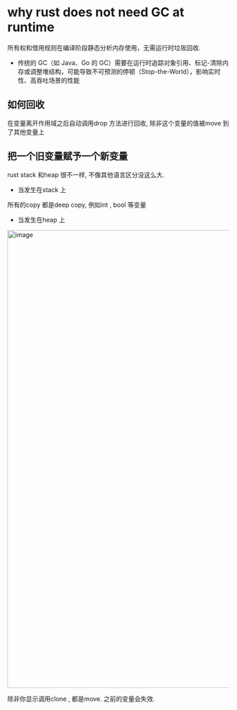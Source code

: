 # why rust does not need GC at runtime
所有权和借用规则在编译阶段静态分析内存使用，无需运行时垃圾回收.

* 传统的 GC（如 Java、Go 的 GC）需要在运行时追踪对象引用、标记-清除内存或调整堆结构，可能导致不可预测的停顿（Stop-the-World），影响实时性、高吞吐场景的性能

## 如何回收

在变量离开作用域之后自动调用drop 方法进行回收, 除非这个变量的值被move 到了其他变量上

## 把一个旧变量赋予一个新变量
rust stack 和heap 很不一样, 不像其他语言区分没这么大.

* 当发生在stack 上

所有的copy 都是deep copy, 例如int , bool 等变量

* 当发生在heap 上
<img width="1038" alt="image" src="https://github.com/user-attachments/assets/e9a6fbcf-d14f-4bfe-b7f9-56460db2cc6b" />

除非你显示调用clone , 都是move. 之前的变量会失效. 

